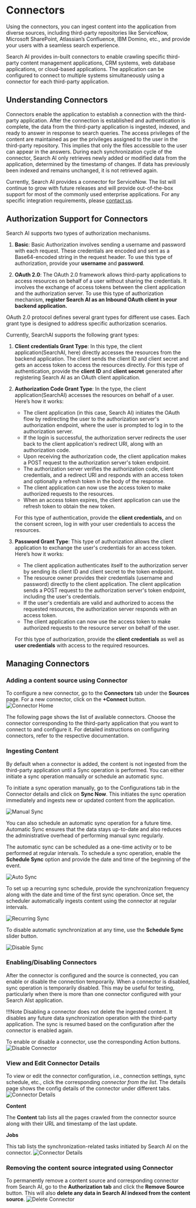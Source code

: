 # Connectors

Using the connectors, you can ingest content into the application from diverse sources, including third-party repositories like ServiceNow, Microsoft SharePoint, Atlassian’s Confluence, IBM Domino, etc., and provide your users with a seamless search experience.

Search AI provides in-built connectors to enable crawling specific third-party content management applications, CRM systems, web database applications,  or cloud-based applications. The application can be configured to connect to multiple systems simultaneously using a connector for each third-party application.


## Understanding Connectors 

Connectors enable the application to establish a connection with the third-party application. After the connection is established and authentication is complete, the data from the third-party application is ingested, indexed, and ready to answer in response to search queries. The access privileges of the content are maintained as per the privileges assigned to the user in the third-party repository. This implies that only the files accessible to the user can appear in the answers. During each synchronization cycle of the connector, Search AI only retrieves newly added or modified data from the application, determined by the timestamp of changes. If data has previously been indexed and remains unchanged, it is not retrieved again. 

Currently, Search AI provides a connector for ServiceNow. The list will continue to grow with future releases and will provide out-of-the-box support for most of the commonly used enterprise applications. For any specific integration requirements, please [contact us](https://kore.ai/contact-us/). 

## Authorization Support for Connectors

Search AI supports two types of authorization mechanisms. 

1. **Basic**: Basic Authorization involves sending a username and password with each request. These credentials are encoded and sent as a Base64-encoded string in the request header.
To use this type of authorization, provide your **username** and **password**. 

2. **OAuth 2.0**: The OAuth 2.0 framework allows third-party applications to access resources on behalf of a user without sharing the credentials. It involves the exchange of access tokens between the client application and the authorization server. 
To use this type of authorization mechanism, **register Search AI as an Inbound OAuth client in your backend application.**

OAuth 2.0 protocol defines several grant types for different use cases. Each grant type is designed to address specific authorization scenarios. 

Currently, SearchAI supports the following grant types:

1. **Client credentials Grant Type**: In this type, the client application(SearchAI, here) directly accesses the resources from the backend application. The client sends the client ID and client secret and gets an access token to access the resources directly. 
    For this type of authentication, provide the **client ID** and **client secret** generated after registering Search AI as an OAuth client application. 

2. **Authorization Code Grant Type**: In the type, the client application(SearchAI) accesses the resources on behalf of a user. Here’s how it works:
    * The client application (in this case, Search AI) initiates the OAuth flow by redirecting the user to the authorization server's authorization endpoint, where the user is prompted to log in to the authorization server.
    * If the login is successful, the authorization server redirects the user back to the client application's redirect URI, along with an authorization code.
    * Upon receiving the authorization code, the client application makes a POST request to the authorization server's token endpoint.
    * The authorization server verifies the authorization code, client credentials, and a redirect URI and responds with an access token and optionally a refresh token in the body of the response.
    * The client application can now use the access token to make authorized requests to the resources.
    * When an access token expires, the client application can use the refresh token to obtain the new token. 
    
    For this type of authentication, provide the **client credentials,** and on the consent screen, log in with your user credentials to access the resources.

3. **Password Grant Type**: This type of authorization allows the client application to exchange the user's credentials for an access token. Here’s how it works:
    * The client application authenticates itself to the authorization server by sending its client ID and client secret to the token endpoint.
    * The resource owner provides their credentials (username and password) directly to the client application. The client application sends a POST request to the authorization server's token endpoint, including the user's credentials.
    * If the user's credentials are valid and authorized to access the requested resources, the authorization server responds with an access token.
    * The client application can now use the access token to make authorized requests to the resource server on behalf of the user.

    For this type of authorization, provide the **client credentials** as well as **user credentials** with access to the required resources. 

## Managing Connectors


### Adding a content source using Connector

To configure a new connector, go to the **Connectors** tab under the **Sources** page. For a new connector, click on the **+Connect** button.
![Connector Home](../images/connectors/connector-home.png "connector home")

The following page shows the list of available connectors. Choose the connector corresponding to the third-party application that you want to connect to and configure it. For detailed instructions on configuring connectors, refer to the respective documentation.

### Ingesting Content

By default when a connector is added, the content is not ingested from the third-party application until a Sync operation is performed. You can either initiate a sync operation manually or schedule an automatic sync. 

To initiate a sync operation manually, go to the Configurations tab in the Connector details and click on **Sync Now**. This initiates the sync operation immediately and ingests new or updated content from the application. 

![Manual Sync](../images/connectors/manual-sync.png "Manual Sync")

You can also schedule an automatic sync operation for a future time. Automatic Sync ensures that the data stays up-to-date and also reduces the administrative overhead of performing manual sync regularly. 

The automatic sync can be scheduled as a one-time activity or to be performed at regular intervals. To schedule a sync operation, enable the **Schedule Sync** option and provide the date and time of the beginning of the event. 

![Auto Sync](../images/connectors/schedule-sync.png "Auto Sync")

To set up a recurring sync schedule, provide the synchronization frequency along with the date and time of the first sync operation.  Once set, the scheduler automatically ingests content using the connector at regular intervals. 

![Recurring Sync](../images/connectors/recurrent-sync.png "Recurring Sync")

To disable automatic synchronization at any time, use the **Schedule Sync** slider button. 

![Disable Sync](../images/connectors/disable-sync.png "Disable Sync")

### Enabling/Disabling Connectors

After the connector is configured and the source is connected, you can enable or disable the connection temporarily. When a connector is disabled, sync operation is temporarily disabled. This may be useful for testing, particularly when there is more than one connector configured with your Search AIst application. 

!!!Note
    Disabling a connector does not delete the ingested content. It disables any future data synchronization operation with the third-party application. The sync is resumed based on the configuration after the connector is enabled again.

To enable or disable a connector, use the corresponding Action buttons.
![Disable Connector](../images/connectors/disable-connector.png "Disable Connector")

### View and Edit Connector Details

To view or edit the connector configuration, i.e., connection settings, sync schedule, etc.,  click the corresponding _connector from the list_. The details page shows the config details of the connector under different tabs.
![Connector Details](../images/connectors/connector-details.png "Connector Details")

**Content**

The **Content** tab lists all the pages crawled from the connector source along with their URL and timestamp of the last update. 

**Jobs**

This tab lists the synchronization-related tasks initiated by Search AI on the connector. 
![Connector Details](../images/connectors/jobs-tab.png "Connector Details")

### Removing the content source integrated using Connector 

To permanently remove a content source and corresponding connector from Search AI, go to the **Authorization tab** and click the **Remove Source** button. This will also **delete any data in Search AI indexed from the content source**.
![Delete Connector](../images/connectors/delete-connector.png "Delete Connector")
